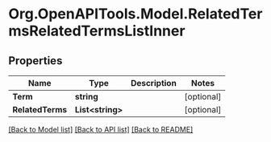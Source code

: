 # Org.OpenAPITools.Model.RelatedTermsRelatedTermsListInner

## Properties

Name | Type | Description | Notes
------------ | ------------- | ------------- | -------------
**Term** | **string** |  | [optional] 
**RelatedTerms** | **List&lt;string&gt;** |  | [optional] 

[[Back to Model list]](../README.md#documentation-for-models) [[Back to API list]](../README.md#documentation-for-api-endpoints) [[Back to README]](../README.md)

